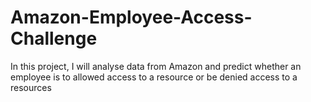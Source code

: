 # Amazon-Employee-Access-Challenge
In this project, I will analyse data from Amazon and predict whether an employee is to allowed access to a resource or be denied access to a resources
